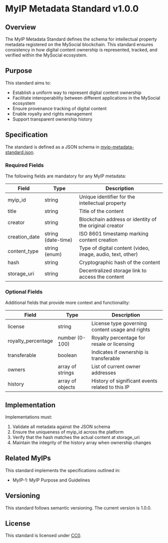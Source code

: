 # MyIP Metadata Standard v1.0.0

## Overview

The MyIP Metadata Standard defines the schema for intellectual property metadata registered on the MySocial blockchain. This standard ensures consistency in how digital content ownership is represented, tracked, and verified within the MySocial ecosystem.

## Purpose

This standard aims to:
- Establish a uniform way to represent digital content ownership
- Facilitate interoperability between different applications in the MySocial ecosystem
- Ensure provenance tracking of digital content
- Enable royalty and rights management
- Support transparent ownership history

## Specification

The standard is defined as a JSON schema in [myip-metadata-standard.json](./myip-metadata-standard.json).

### Required Fields

The following fields are mandatory for any MyIP metadata:

| Field | Type | Description |
|-------|------|-------------|
| myip_id | string | Unique identifier for the intellectual property |
| title | string | Title of the content |
| creator | string | Blockchain address or identity of the original creator |
| creation_date | string (date-time) | ISO 8601 timestamp marking content creation |
| content_type | string (enum) | Type of digital content (video, image, audio, text, other) |
| hash | string | Cryptographic hash of the content |
| storage_uri | string | Decentralized storage link to access the content |

### Optional Fields

Additional fields that provide more context and functionality:

| Field | Type | Description |
|-------|------|-------------|
| license | string | License type governing content usage and rights |
| royalty_percentage | number (0-100) | Royalty percentage for resale or licensing |
| transferable | boolean | Indicates if ownership is transferable |
| owners | array of strings | List of current owner addresses |
| history | array of objects | History of significant events related to this IP |

## Implementation

Implementations must:
1. Validate all metadata against the JSON schema
2. Ensure the uniqueness of myip_id across the platform
3. Verify that the hash matches the actual content at storage_uri
4. Maintain the integrity of the history array when ownership changes

## Related MyIPs

This standard implements the specifications outlined in:
- MyIP-1: MyIP Purpose and Guidelines

## Versioning

This standard follows semantic versioning. The current version is 1.0.0.

## License

This standard is licensed under [CC0](https://creativecommons.org/publicdomain/zero/1.0/).